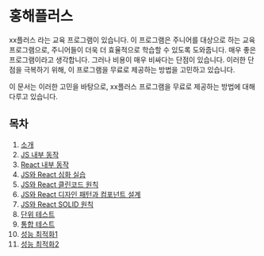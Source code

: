 # 홍해플러스

xx플러스 라는 교육 프로그램이 있습니다. 이 프로그램은 주니어를 대상으로 하는 교육 프로그램으로, 주니어들이 더욱 더 효율적으로 학습할 수 있도록 도와줍니다.
매우 좋은 프로그램이라고 생각합니다. 그러나 비용이 매우 비싸다는 단점이 있습니다. 이러한 단점을 극복하기 위해, 이 프로그램을 무료로 제공하는 방법을 고민하고 있습니다.

이 문서는 이러한 고민을 바탕으로, xx플러스 프로그램을 무료로 제공하는 방법에 대해 다루고 있습니다.

## 목차

1. [소개](./0_intro.md)
2. [JS 내부 동작](./1_js-react-deep-dive.md)
3. [React 내부 동작](./2_react-advanced.md)
4. [JS와 React 심화 실습](./3_react-practice.md)
5. [JS와 React 클린코드 원칙](./4_react-clean-code.md)
6. [JS와 React 디자인 패턴과 컴포넌트 설계](./5_react-design-pattern.md)
7. [JS와 React SOLID 원칙](./6_react-solid.md)
8. [단위 테스트](./7_unit-test.md)
9. [통합 테스트](./8_integration-test.md)
10. [성능 최적화1](./9_performance-optimization.md)
11. [성능 최적화2](./10_performance-optimization2.md)
